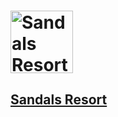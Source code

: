 #  <a href='https://www.sandals.com'><img href='https://cdn.sandals.com/sandals/v11/slideshows/resorts/sls/tomorrowresort/sls-slide-01.jpg' height='100' alt='Sandals Resort Image'>

##  Sandals Resort
